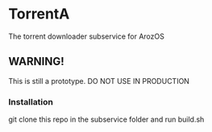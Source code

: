 # TorrentA
The torrent downloader subservice for ArozOS



## WARNING!

This is still a prototype. DO NOT USE IN PRODUCTION

### Installation

git clone this repo in the subservice folder and run build.sh